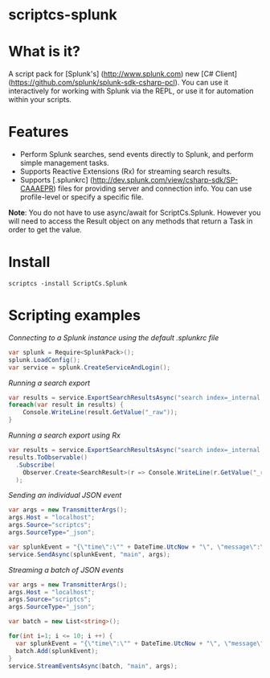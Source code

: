 scriptcs-splunk
===============

# What is it?
A script pack for [Splunk's] (http://www.splunk.com) new [C# Client] (https://github.com/splunk/splunk-sdk-csharp-pcl). You can use it interactively for working with Splunk via the REPL, or use it for automation within your scripts.

# Features
* Perform Splunk searches, send events directly to Splunk, and perform simple management tasks. 
* Supports Reactive Extensions (Rx) for streaming search results.
* Supports [.splunkrc] (http://dev.splunk.com/view/csharp-sdk/SP-CAAAEPR) files for providing server and connection info. You can use profile-level or specify a specific file.

**Note**: You do not have to use async/await for ScriptCs.Splunk. However you will need to access the Result object on any methods that return a Task in order to get the value.
# Install
`scriptcs -install ScriptCs.Splunk`

# Scripting examples
*Connecting to a Splunk instance using the default .splunkrc file*
```csharp
var splunk = Require<SplunkPack>();
splunk.LoadConfig(); 
var service = splunk.CreateServiceAndLogin(); 
```

*Running a search export*
```csharp
var results = service.ExportSearchResultsAsync("search index=_internal | head 10").Result;
foreach(var result in results) {
	Console.WriteLine(result.GetValue("_raw"));
}
```

*Running a search export using Rx*
```csharp
var results = service.ExportSearchResultsAsync("search index=_internal | head 10").Result;
results.ToObservable()
  .Subscribe(
    Observer.Create<SearchResult>(r => Console.WriteLine(r.GetValue("_raw")))
  );
```

*Sending an individual JSON event*
```csharp
var args = new TransmitterArgs();
args.Host = "localhost";
args.Source="scriptcs";
args.SourceType="_json";

var splunkEvent = "{\"time\":\"" + DateTime.UtcNow + "\", \"message\":\"Test\"}";
service.SendAsync(splunkEvent, "main", args);
```

*Streaming a batch of JSON events*
```csharp
var args = new TransmitterArgs();
args.Host = "localhost";
args.Source="scriptcs";
args.SourceType="_json";

var batch = new List<string>();

for(int i=1; i <= 10; i ++) {
  var splunkEvent = "{\"time\":\"" + DateTime.UtcNow + "\", \"message\":\"Test\", \"count\":" + i + "}";
  batch.Add(splunkEvent);
}
service.StreamEventsAsync(batch, "main", args);
```
